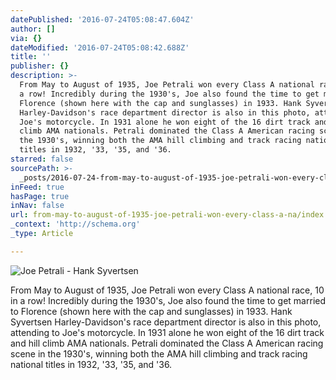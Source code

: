 ```yaml
---
datePublished: '2016-07-24T05:08:47.604Z'
author: []
via: {}
dateModified: '2016-07-24T05:08:42.688Z'
title: ''
publisher: {}
description: >-
  From May to August of 1935, Joe Petrali won every Class A national race, 10 in
  a row! Incredibly during the 1930's, Joe also found the time to get married to
  Florence (shown here with the cap and sunglasses) in 1933. Hank Syvertsen
  Harley-Davidson's race department director is also in this photo, attending to
  Joe's motorcycle. In 1931 alone he won eight of the 16 dirt track and hill
  climb AMA nationals. Petrali dominated the Class A American racing scene in
  the 1930's, winning both the AMA hill climbing and track racing national
  titles in 1932, '33, '35, and '36.
starred: false
sourcePath: >-
  _posts/2016-07-24-from-may-to-august-of-1935-joe-petrali-won-every-class-a-na.md
inFeed: true
hasPage: true
inNav: false
url: from-may-to-august-of-1935-joe-petrali-won-every-class-a-na/index.html
_context: 'http://schema.org'
_type: Article

---
```

![Joe Petrali - Hank Syvertsen](https://the-grid-user-content.s3-us-west-2.amazonaws.com/ac3f2ff8-e6bb-4abb-97b8-f859859b76c6.jpg)

From May to August of 1935, Joe Petrali won every Class A national race, 10 in a row! Incredibly during the 1930's, Joe also found the time to get married to Florence (shown here with the cap and sunglasses) in 1933\. Hank Syvertsen Harley-Davidson's race department director is also in this photo, attending to Joe's motorcycle. In 1931 alone he won eight of the 16 dirt track and hill climb AMA nationals. Petrali dominated the Class A American racing scene in the 1930's, winning both the AMA hill climbing and track racing national titles in 1932, '33, '35, and '36\.